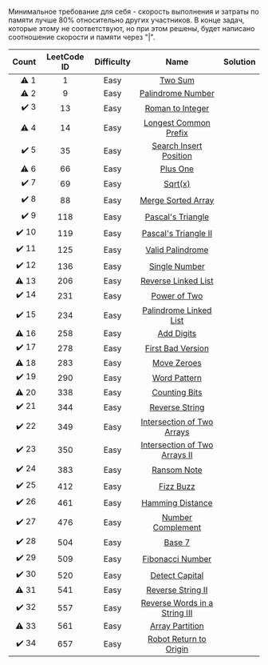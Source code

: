 Минимальное требование для себя - скорость выполнения и затраты по памяти лучше 80% относительно других участников. В 
конце задач, которые этому не соответствуют, но при этом решены, будет написано соотношение скорости и памяти через "|".


|     Count     | LeetCode ID   | Difficulty | Name                                                                                          |  Solution  |
|--------------:|:-------------:|:----------:|:---------------------------------------------------------------------------------------------:|:-----------|
|⚠️ 1            |1              |Easy        |[Two Sum](https://leetcode.com/problems/two-sum)                                               |            |
|⚠️ 2            |9              |Easy        |[Palindrome Number](https://leetcode.com/problems/palindrome-number)                           |            |
|✔️ 3            |13             |Easy        |[Roman to Integer](https://leetcode.com/problems/roman-to-integer)                             |            |
|⚠️ 4            |14             |Easy        |[Longest Common Prefix](https://leetcode.com/problems/longest-common-prefix)                   |            |
|✔️ 5            |35             |Easy        |[Search Insert Position](https://leetcode.com/problems/search-insert-position)                 |            |
|⚠️ 6            |66             |Easy        |[Plus One](https://leetcode.com/problems/plus-one)                                             |            |
|✔️ 7            |69             |Easy        |[Sqrt(x)](https://leetcode.com/problems/sqrtx)                                                 |            |
|✔️ 8            |88             |Easy        |[Merge Sorted Array](https://leetcode.com/problems/merge-sorted-array)                         |            |
|✔️ 9            |118            |Easy        |[Pascal's Triangle](https://leetcode.com/problems/pascals-triangle)                            |            |
|✔️ 10           |119            |Easy        |[Pascal's Triangle II](https://leetcode.com/problems/pascals-triangle-ii)                      |            |
|✔️ 11           |125            |Easy        |[Valid Palindrome](https://leetcode.com/problems/valid-palindrome)                             |            |
|✔️ 12           |136            |Easy        |[Single Number](https://leetcode.com/problems/single-number)                                   |            |
|⚠️ 13           |206            |Easy        |[Reverse Linked List](https://leetcode.com/problems/reverse-linked-list)                       |            |
|✔️ 14           |231            |Easy        |[Power of Two](https://leetcode.com/problems/power-of-two)                                     |            |
|✔️ 15           |234            |Easy        |[Palindrome Linked List](https://leetcode.com/problems/palindrome-linked-list)                 |            |
|⚠️ 16           |258            |Easy        |[Add Digits](https://leetcode.com/problems/add-digits)                                         |            |
|✔️ 17           |278            |Easy        |[First Bad Version](https://leetcode.com/problems/first-bad-version)                           |            |
|⚠️ 18           |283            |Easy        |[Move Zeroes](https://leetcode.com/problems/move-zeroes)                                       |            |
|✔️ 19           |290            |Easy        |[Word Pattern](https://leetcode.com/problems/word-pattern)                                     |            |
|⚠️ 20           |338            |Easy        |[Counting Bits](https://leetcode.com/problems/counting-bits)                                   |            |
|✔️ 21           |344            |Easy        |[Reverse String](https://leetcode.com/problems/reverse-string)                                 |            |
|✔️ 22           |349            |Easy        |[Intersection of Two Arrays](https://leetcode.com/problems/intersection-of-two-arrays)         |            |
|✔️ 23           |350            |Easy        |[Intersection of Two Arrays II](https://leetcode.com/problems/intersection-of-two-arrays-ii)   |            |
|✔️ 24           |383            |Easy        |[Ransom Note](https://leetcode.com/problems/ransom-note)                                       |            |
|✔️ 25           |412            |Easy        |[Fizz Buzz](https://leetcode.com/problems/fizz-buzz)                                           |            |
|✔️ 26           |461            |Easy        |[Hamming Distance](https://leetcode.com/problems/hamming-distance)                             |            |
|✔️ 27           |476            |Easy        |[Number Complement](https://leetcode.com/problems/number-complement)                           |            |
|✔️ 28           |504            |Easy        |[Base 7](https://leetcode.com/problems/base-7)                                                 |            |
|✔️ 29           |509            |Easy        |[Fibonacci Number](https://leetcode.com/problems/fibonacci-number)                             |            |
|✔️ 30           |520            |Easy        |[Detect Capital](https://leetcode.com/problems/detect-capital)                                 |            |
|⚠️ 31           |541            |Easy        |[Reverse String II](https://leetcode.com/problems/reverse-string-ii)                           |            |
|✔️ 32           |557            |Easy        |[Reverse Words in a String III](https://leetcode.com/problems/reverse-words-in-a-string-iii)   |            |
|⚠️ 33           |561            |Easy        |[Array Partition](https://leetcode.com/problems/array-partition)                               |            |
|✔️ 34           |657            |Easy        |[Robot Return to Origin](https://leetcode.com/problems/robot-return-to-origin)                 |            |
